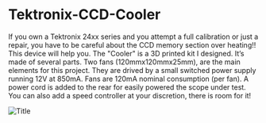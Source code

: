 # Tektronix-CCD-Cooler
If you own a Tektronix 24xx series and you attempt a full calibration or just a repair, you have to be careful about the CCD memory section over heating!! This device will help you.
The "Cooler" is a 3D printed kit I designed. It’s made of several parts.
Two fans (120mmx120mmx25mm), are the main elements for this project. They are drived by a small switched power supply running 12V at 850mA. Fans are 120mA nominal consumption (per fan). A power cord is added to the rear for easily powered the scope under test. You can also add a speed controller at your discretion, there is room for it!

![Title](https://user-images.githubusercontent.com/70882234/152125884-c54ea527-3ccf-45f2-a714-2a547f683959.jpg)
